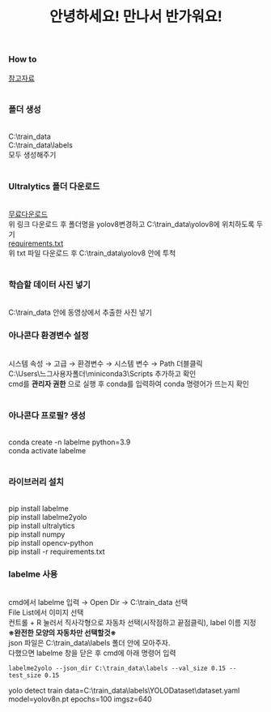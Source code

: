 <header>
  <h1>안녕하세요! 만나서 반가워요!</h1>
</header>
<body>
  <div>
    <h3>How to</h3>
  </div>
  <div>
    <a href="https://made-by-kyu.tistory.com/entry/OpenCV-YOLOv8-%EC%BB%A4%EC%8A%A4%ED%85%80-%ED%95%99%EC%8A%B5-%EB%8D%B0%EC%9D%B4%ED%84%B0-%EB%A7%8C%EB%93%A4%EA%B8%B02">참고자료</a><br><br>
  </div>
  <div>
    <h3>폴더 생성</h3><br>
    C:\train_data <br>
    C:\train_data\labels <br>
    모두 생성해주기 <br><br>
    <h3>Ultralytics 폴더 다운로드</h3><br>
    <a href="https://github.com/ultralytics/ultralytics">무료다운로드</a> <br>
    위 링크 다운로드 후 폴더명을 yolov8변경하고 C:\train_data\yolov8에 위치하도록 두기 <br>
    <a href="https://github.com/Wjfjs/Capstone/files/15374315/requirements.txt">requirements.txt</a><br>
    위 txt 파일 다운로드 후 C:\train_data\yolov8 안에 투척 <br><br>
    <h3>학습할 데이터 사진 넣기</h3><br>
    C:\train_data 안에 동영상에서 추출한 사진 넣기
    <h3>아나콘다 환경변수 설정</h3><br>
    시스템 속성 → 고급 → 환경변수 → 시스템 변수 → Path 더블클릭 <br>
    C:\Users\느그사용자폴더\miniconda3\Scripts 추가하고 확인 <br>
    cmd를 <strong>관리자 권한</strong> 으로 실행 후 conda를 입력하여 conda 명령어가 뜨는지 확인 <br><br>
    <h3>아나콘다 프로필? 생성</h3><br>
    conda create -n labelme python=3.9 <br>
    conda activate labelme <br><br>
    <h3>라이브러리 설치</h3><br>
    pip install labelme <br>
    pip install labelme2yolo <br>
    pip install ultralytics <br>
    pip install numpy <br>
    pip install opencv-python <br>
    pip install -r requirements.txt <br>
    <h3>labelme 사용</h3><br>
    cmd에서 labelme 입력 → Open Dir → C:\train_data 선택 <br>
    File List에서 이미지 선택 <br>
    컨트롤 + R 눌러서 직사각형으로 자동차 선택(시작점하고 끝점클릭), label 이름 지정 <br>
    <strong>※완전한 모양의 자동차만 선택할것※</strong> <br>
    json 파일은 C:\train_data\labels 폴더 안에 모아주자. <br>
    다했으면 labelme 창을 닫은 후 cmd에 아래 명령어 입력 <br>
    <pre><code>labelme2yolo --json_dir C:\train_data\labels --val_size 0.15 --test_size 0.15</code></pre>
    yolo detect train data=C:\train_data\labels\YOLODataset\dataset.yaml model=yolov8n.pt epochs=100 imgsz=640
    
    
    
  </div>
  
</body>
